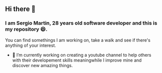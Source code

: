 ## Hi there 👋

### I am **Sergio Martin**, 28 years old software developer and this is my repository 😄. 

You can find somethings I am working on, take a walk and see if there's anything of your interest.   

- 🔭 I’m currently working on creating a youtube channel to help others with their developement skills meaningwhile I improve mine and discover new amazing things. 


<!--
**Sergi0Martin/Sergi0Martin** is a ✨ _special_ ✨ repository because its `README.md` (this file) appears on your GitHub profile.
-->
